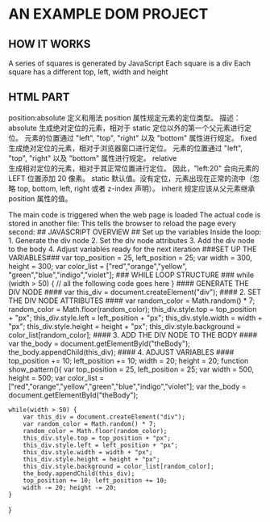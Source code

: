 # AN EXAMPLE DOM PROJECT #
## HOW IT WORKS ##
A series of squares is generated by JavaScript
Each square is a div
Each square has a different
top, left, width and height
## HTML PART ##
position:absolute
定义和用法
position 属性规定元素的定位类型。
描述：absolute	
生成绝对定位的元素，相对于 static 定位以外的第一个父元素进行定位。
元素的位置通过 "left", "top", "right" 以及 "bottom" 属性进行规定。
fixed	
生成绝对定位的元素，相对于浏览器窗口进行定位。
元素的位置通过 "left", "top", "right" 以及 "bottom" 属性进行规定。
relative	
生成相对定位的元素，相对于其正常位置进行定位。
因此，"left:20" 会向元素的 LEFT 位置添加 20 像素。
static	默认值。没有定位，元素出现在正常的流中（忽略 top, bottom, left, right 或者 z-index 声明）。
inherit	规定应该从父元素继承 position 属性的值。

<!doctype html>
<html>
    <head>
        <title>An Example Project</title>
        <meta http-equiv="refresh" content="1">
        <style>
            div {position:absolute} 
        </style>
    </head>
    <body id="theBody" onload="show_pattern()">
        <script src="01_dom_colorful_pattern_js.js">
        </script>
    </body>
</html>
The main code is triggered when the web page is loaded
    <body id="theBody" onload="show_pattern()">
The actual code is stored in another file:
    <script src="08_dom_colorful_pattern_js.js">
    </script>
This tells the browser to reload the page every second:
    <meta http­equiv="refresh" content="1">
## JAVASCRIPT OVERVIEW ##
Set up the variables
Inside the loop:
1. Generate the div node
2. Set the div node attributes
3. Add the div node to the body
4. Adjust variables ready for the next iteration
###SET UP THE VARIABLES###
    var top_position = 25, left_position = 25;
    var width = 300, height = 300;
    var color_list = ["red","orange","yellow",
    "green","blue","indigo","violet"];
### WHILE LOOP STRUCTURE ###
    while (width > 50) {
    // all the following code goes here
    }
#### GENERATE THE DIV NODE ####
    var this_div = document.createElement("div");
#### 2. SET THE DIV NODE ATTRIBUTES ####
    var random_color = Math.random() * 7;
    random_color = Math.floor(random_color);
    this_div.style.top = top_position + "px";
    this_div.style.left = left_position + "px";
    this_div.style.width = width + "px";
    this_div.style.height = height + "px";
    this_div.style.background =
    color_list[random_color];
#### 3. ADD THE DIV NODE TO THE BODY ####
    var the_body = document.getElementById("theBody");
    the_body.appendChild(this_div);
#### 4. ADJUST VARIABLES ####
    top_position += 10;
    left_position += 10;
    width ­= 20;
    height ­= 20;
function show_pattern(){
    var top_position = 25, left_position = 25; 
    var width = 500, height = 500;
    var color_list = ["red","orange","yellow","green","blue","indigo","violet"];
    var the_body = document.getElementById("theBody");
					  
    while(width > 50) {
        var this_div = document.createElement("div");                  
        var random_color = Math.random() * 7;
        random_color = Math.floor(random_color);
        this_div.style.top = top_position + "px";
        this_div.style.left = left_position + "px";
        this_div.style.width = width + "px";
        this_div.style.height = height + "px";
        this_div.style.background = color_list[random_color];
        the_body.appendChild(this_div);
        top_position += 10; left_position += 10;
        width -= 20; height -= 20;
    }
}